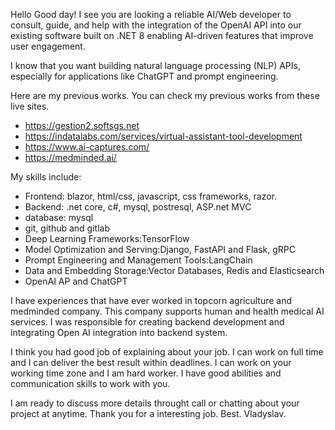Hello
Good day! I see you are looking a reliable AI/Web developer to consult, guide, and help with the integration of the OpenAI API into our existing software built on .NET 8 enabling AI-driven features that improve user engagement. 

I know that you want building natural language processing (NLP) APIs, especially for applications like ChatGPT and prompt engineering. 

Here are my previous works. You can check my previous works from these live sites.
- https://gestion2.softsgs.net
- https://indatalabs.com/services/virtual-assistant-tool-development
- https://www.ai-captures.com/
- https://medminded.ai/


My skills include:
- Frontend: blazor, html/css, javascript, css frameworks, razor.
- Backend: .net core, c#, mysql, postresql, ASP.net MVC
- database: mysql
- git, github and gitlab
- Deep Learning Frameworks:TensorFlow
- Model Optimization and Serving:Django, FastAPI and Flask, gRPC
- Prompt Engineering and Management Tools:LangChain
- Data and Embedding Storage:Vector Databases, Redis and Elasticsearch
- OpenAI AP and ChatGPT

I have experiences that have ever worked in topcorn agriculture and medminded company.
This company supports human and health medical AI services. I was responsible for creating backend development and integrating Open AI integration into backend system.

I think you had good job of explaining about your job. I can work on full time and I can deliver the best result within deadlines. I can work on your working time zone and I am hard worker. I have good abilities and communication skills to work with you.

I am ready to discuss more details throught call or chatting about your project at anytime. 
Thank you for a interesting job.
Best.
Vladyslav.
